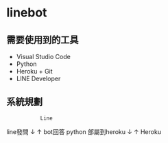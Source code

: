 # linebot

需要使用到的工具
-----------------
* Visual Studio Code 
* Python
* Heroku + Git
* LINE Developer

系統規劃
-------------------------
               Line
 line發問       ↓ ↑       bot回答
               python 
部屬到heroku    ↓ ↑
               Heroku
